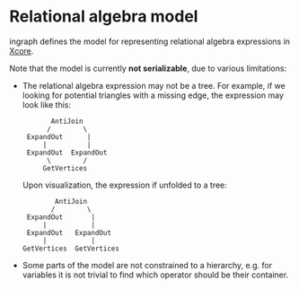 # Relational algebra model

ingraph defines the model for representing relational algebra expressions in [Xcore](https://wiki.eclipse.org/Xcore).

Note that the model is currently **not serializable**, due to various limitations:

* The relational algebra expression may not be a tree. For example, if we looking for potential triangles with a missing edge, the expression may look like this:

    ```
           AntiJoin
          /        \
     ExpandOut      |     
         |          |
     ExpandOut  ExpandOut
          \        /     
         GetVertices
    ```

    Upon visualization, the expression if unfolded to a tree:

    ```
            AntiJoin
           /        \
     ExpandOut       |     
         |           |
     ExpandOut   ExpandOut
         |           |
    GetVertices  GetVertices
    ```


* Some parts of the model are not constrained to a hierarchy, e.g. for variables it is not trivial to find which operator should be their container.

